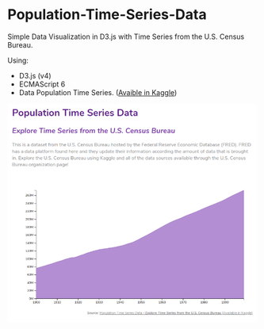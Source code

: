 # Population-Time-Series-Data
Simple Data Visualization in D3.js with Time Series from the U.S. Census Bureau.

Using:
* D3.js (v4)
* ECMAScript 6
* Data Population Time Series. ([Avaible in Kaggle](https://www.kaggle.com/census/population-time-series-data))


![Imagem do projeto ](visualization.v1.png)

